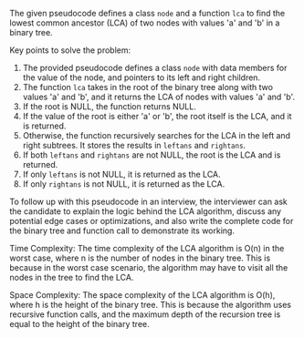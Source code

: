 The given pseudocode defines a class `node` and a function `lca` to find the lowest common ancestor (LCA) of two nodes with values 'a' and 'b' in a binary tree.

Key points to solve the problem:
1. The provided pseudocode defines a class `node` with data members for the value of the node, and pointers to its left and right children.
2. The function `lca` takes in the root of the binary tree along with two values 'a' and 'b', and it returns the LCA of nodes with values 'a' and 'b'.
3. If the root is NULL, the function returns NULL.
4. If the value of the root is either 'a' or 'b', the root itself is the LCA, and it is returned.
5. Otherwise, the function recursively searches for the LCA in the left and right subtrees. It stores the results in `leftans` and `rightans`.
6. If both `leftans` and `rightans` are not NULL, the root is the LCA and is returned.
7. If only `leftans` is not NULL, it is returned as the LCA.
8. If only `rightans` is not NULL, it is returned as the LCA.

To follow up with this pseudocode in an interview, the interviewer can ask the candidate to explain the logic behind the LCA algorithm, discuss any potential edge cases or optimizations, and also write the complete code for the binary tree and function call to demonstrate its working.

Time Complexity:
The time complexity of the LCA algorithm is O(n) in the worst case, where n is the number of nodes in the binary tree. This is because in the worst case scenario, the algorithm may have to visit all the nodes in the tree to find the LCA.

Space Complexity:
The space complexity of the LCA algorithm is O(h), where h is the height of the binary tree. This is because the algorithm uses recursive function calls, and the maximum depth of the recursion tree is equal to the height of the binary tree.